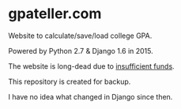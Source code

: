 # gpateller.com
Website to calculate/save/load college GPA.

Powered by Python 2.7 & Django 1.6 in 2015.

The website is long-dead due to [insufficient funds](https://www.youtube.com/watch?v=fEzHttCKR8s).

This repository is created for backup. 

I have no idea what changed in Django since then.
